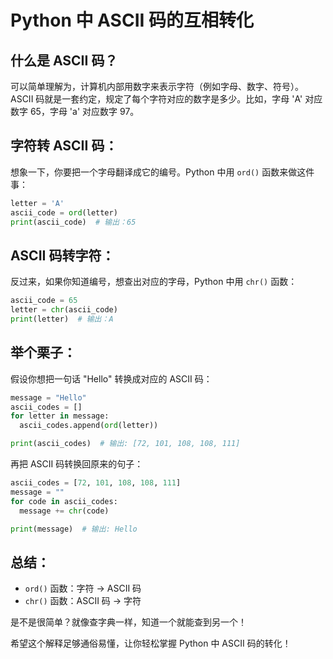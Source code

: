 # Python 中 ASCII 码的互相转化

## 什么是 ASCII 码？

可以简单理解为，计算机内部用数字来表示字符（例如字母、数字、符号）。ASCII 码就是一套约定，规定了每个字符对应的数字是多少。比如，字母 'A' 对应数字 65，字母 'a' 对应数字 97。

## 字符转 ASCII 码：

想象一下，你要把一个字母翻译成它的编号。Python 中用 `ord()` 函数来做这件事：

```python
letter = 'A'
ascii_code = ord(letter) 
print(ascii_code)  # 输出：65
```

## ASCII 码转字符：

反过来，如果你知道编号，想查出对应的字母，Python 中用 `chr()` 函数：

```python
ascii_code = 65
letter = chr(ascii_code)
print(letter)  # 输出：A
```

## 举个栗子：

假设你想把一句话 "Hello" 转换成对应的 ASCII 码：

```python
message = "Hello"
ascii_codes = []
for letter in message:
  ascii_codes.append(ord(letter))

print(ascii_codes)  # 输出: [72, 101, 108, 108, 111]
```

再把 ASCII 码转换回原来的句子：

```python
ascii_codes = [72, 101, 108, 108, 111]
message = ""
for code in ascii_codes:
  message += chr(code)

print(message)  # 输出: Hello
```

## 总结：

* `ord()` 函数：字符 -> ASCII 码
* `chr()` 函数：ASCII 码 -> 字符

是不是很简单？就像查字典一样，知道一个就能查到另一个！ 

希望这个解释足够通俗易懂，让你轻松掌握 Python 中 ASCII 码的转化！ 
